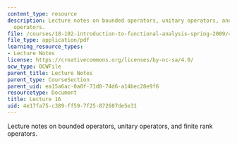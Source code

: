 ```yaml
---
content_type: resource
description: Lecture notes on bounded operators, unitary operators, and finite rank
  operators.
file: /courses/18-102-introduction-to-functional-analysis-spring-2009/4e17fa75c389ff597f25872607de5e31_MIT18_102s09_lec16.pdf
file_type: application/pdf
learning_resource_types:
- Lecture Notes
license: https://creativecommons.org/licenses/by-nc-sa/4.0/
ocw_type: OCWFile
parent_title: Lecture Notes
parent_type: CourseSection
parent_uid: ea15a6ac-0a0f-71d0-74d6-a14bec28e9f6
resourcetype: Document
title: Lecture 16
uid: 4e17fa75-c389-ff59-7f25-872607de5e31
---
```

Lecture notes on bounded operators, unitary operators, and finite rank operators.